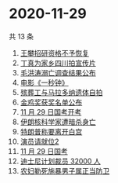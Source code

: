 # 2020-11-29

共 13 条

<!-- BEGIN ZHIHUSEARCH -->
<!-- 最后更新时间 Sun Nov 29 2020 11:05:53 GMT+0800 (CST) -->
1. [王攀招研资格不予恢复](https://www.zhihu.com/search?q=王攀)
1. [丁真为家乡四川拍宣传片](https://www.zhihu.com/search?q=丁真)
1. [毛洪涛溺亡调查结果公布](https://www.zhihu.com/search?q=毛洪涛)
1. [电影《一秒钟》](https://www.zhihu.com/search?q=一秒钟)
1. [殡葬工与马拉多纳遗体自拍](https://www.zhihu.com/search?q=马拉多纳)
1. [金鸡奖获奖名单公布](https://www.zhihu.com/search?q=金鸡奖)
1. [11 月 29 日国考开考](https://www.zhihu.com/search?q=国考)
1. [伊朗核科学家遭暗杀身亡](https://www.zhihu.com/search?q=伊朗核科学家)
1. [特朗普称要离开白宫](https://www.zhihu.com/search?q=特朗普)
1. [演员请就位2](https://www.zhihu.com/search?q=演员请就位2)
1. [11 月 29 日国考 ](https://www.zhihu.com/search?q=国考)
1. [迪士尼计划裁员 32000 人](https://www.zhihu.com/search?q=迪士尼)
1. [农妇勒死施暴男子属正当防卫](https://www.zhihu.com/search?q=农妇勒死男子)
<!-- END ZHIHUSEARCH -->
